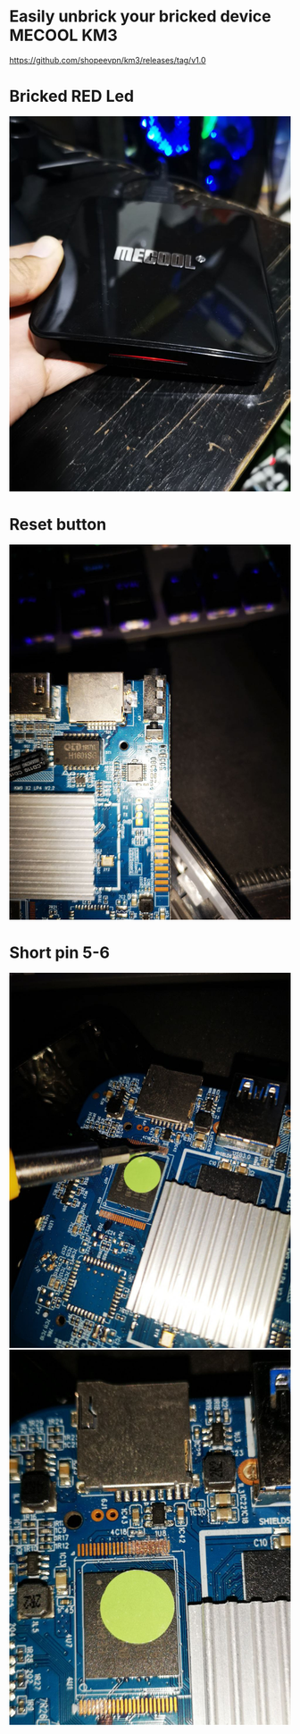 # Easily unbrick your bricked device MECOOL KM3

https://github.com/shopeevpn/km3/releases/tag/v1.0

# Bricked RED Led 

<img src="https://github.com/shopeevpn/km3/blob/main/MECOOL%20KM3/img/bricked-red.jpg">

# Reset button
<img src="https://github.com/shopeevpn/km3/blob/main/MECOOL%20KM3/img/reset.jpg">

# Short pin 5-6
<img src="https://github.com/shopeevpn/km3/blob/main/MECOOL%20KM3/img/shortpin-5-6.jpg">

<img src="https://github.com/shopeevpn/km3/blob/main/MECOOL%20KM3/img/shortpin.jpg">

